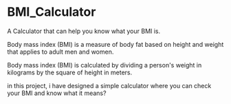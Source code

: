 # BMI_Calculator
A Calculator that can help you know what your BMI is.

Body mass index (BMI) is a measure of body fat based on height and weight that applies to adult men and women. 

Body mass index (BMI) is calculated by dividing a person's weight in kilograms by the square of height in meters.

in this project, i have designed a simple calculator where you can check your BMI and know what it means?
